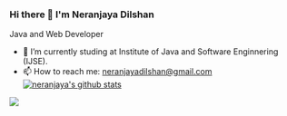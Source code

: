 ### Hi there 👋  I'm Neranjaya Dilshan
Java and Web Developer

- 🌱 I’m currently studing at Institute of Java and Software Enginnering (IJSE).
- 📫 How to reach me: neranjayadilshan@gmail.com  
[![neranjaya's github stats](https://github-readme-stats.vercel.app/api?username=neranjayadilshan)](https://github.com/NeranjayaDilshan/NeranjayaDilshan/github-readme-stats)
<img align="center" src="https://github-readme-stats.vercel.app/api/<CARD_TYPE>/?username=<neranjayadilshan>&theme=<dark>" />


<!--
**NeranjayaDilshan/NeranjayaDilshan** is a ✨ _special_ ✨ repository because its `README.md` (this file) appears on your GitHub profile.

Here are some ideas to get you started:

- 🌱 I’m currently studing at Institute of Java and Software Enginnering (IJSE).
- 📫 How to reach me: neranjayadilshan@gmail.com   
